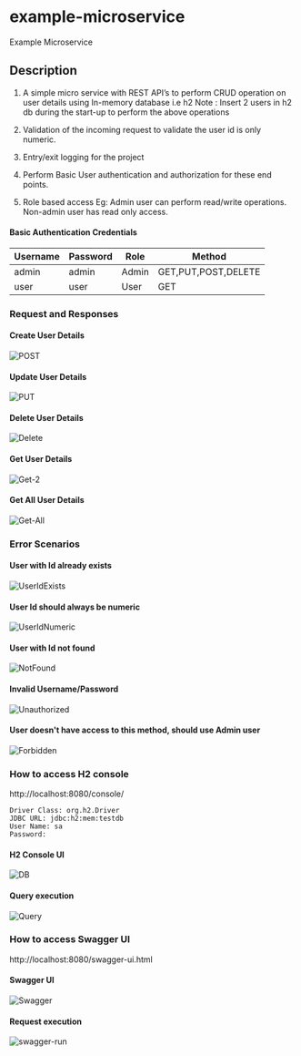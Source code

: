 # example-microservice
Example Microservice

## Description

1. A simple micro service with REST API’s to perform CRUD operation on user details using
In-memory database i.e h2 
Note :  Insert 2 users in h2 db during the start-up to perform the above operations

2. Validation of the incoming request to validate the user id is only numeric.

3. Entry/exit logging for the project

4. Perform Basic User authentication and authorization for these end points.

5. Role based access
Eg: Admin user can perform read/write operations.
    Non-admin user has read only access.



#### Basic Authentication Credentials
|Username   | Password  | Role  | Method  |
|---|---|---|---|
|  admin |admin   | Admin  | GET,PUT,POST,DELETE |
|  user | user   |  User | GET|


### Request and Responses
#### Create User Details
![POST](https://user-images.githubusercontent.com/16732168/89156207-a1de9980-d5ad-11ea-9468-c72c97108123.PNG)
#### Update User Details
![PUT](https://user-images.githubusercontent.com/16732168/89156210-a30fc680-d5ad-11ea-8fa9-78e830070b01.PNG)
#### Delete User Details
![Delete](https://user-images.githubusercontent.com/16732168/89156217-a440f380-d5ad-11ea-90de-0cbdfe5d8602.PNG)
#### Get User Details
![Get-2](https://user-images.githubusercontent.com/16732168/89156221-a4d98a00-d5ad-11ea-9358-667be8448dcb.PNG)
#### Get All User Details
![Get-All](https://user-images.githubusercontent.com/16732168/89156222-a5722080-d5ad-11ea-89d1-eb55d515bf08.PNG)

### Error Scenarios
#### User with Id already exists
![UserIdExists](https://user-images.githubusercontent.com/16732168/89156214-a3a85d00-d5ad-11ea-86e5-c293e6b643de.PNG)
#### User Id should always be numeric
![UserIdNumeric](https://user-images.githubusercontent.com/16732168/89156216-a3a85d00-d5ad-11ea-9fa6-417ce2ba0ca2.PNG)
#### User with Id not found
![NotFound](https://user-images.githubusercontent.com/16732168/89156227-a5722080-d5ad-11ea-94ed-83abc31d16b7.PNG)
#### Invalid Username/Password
![Unauthorized](https://user-images.githubusercontent.com/16732168/89156211-a30fc680-d5ad-11ea-811a-f15fe91efa47.PNG)
#### User doesn't have access to this method, should use Admin user
![Forbidden](https://user-images.githubusercontent.com/16732168/89156220-a4d98a00-d5ad-11ea-9dbd-917236700c0f.PNG)



### How to access H2 console
http://localhost:8080/console/

```
Driver Class: org.h2.Driver
JDBC URL: jdbc:h2:mem:testdb
User Name: sa
Password:
```
#### H2 Console UI
![DB](https://user-images.githubusercontent.com/16732168/89153479-4827a080-d5a8-11ea-81bf-8e0f3aee5367.PNG)

#### Query execution
![Query](https://user-images.githubusercontent.com/16732168/89154744-d69d2180-d5aa-11ea-9550-3f3999ed07d7.PNG)


### How to access Swagger UI
http://localhost:8080/swagger-ui.html

#### Swagger UI
![Swagger](https://user-images.githubusercontent.com/16732168/89153935-40b4c700-d5a9-11ea-850e-86cd30f6a6e6.PNG)

#### Request execution
![swagger-run](https://user-images.githubusercontent.com/16732168/89155062-78247300-d5ab-11ea-84db-6c87156be096.png)


